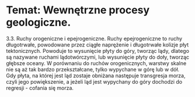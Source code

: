 # Temat: Wewnętrzne procesy geologiczne.
3.3. Ruchy orogeniczne i epejrogeniczne.
Ruchy epejrogeniczne to ruchy długotrwałe, powodowane przez ciągłe naprężenie i długotrwałe kolizje płyt tektonicznych. Powoduje to wysunięcie płyty do góry, tworząc lądy, dlatego są nazywane ruchami lądotwórczymi, lub wysunięcie płyty do doły, tworząc głębsze oceany. W porównaniu do ruchów orogenicznych, warstwy skalne nie są aż tak bardzo przekształcane, tylko wypychane w górę lub w dół. Gdy płyta, na której jest ląd zostaje obniżana następuje transgresja morza, czyli jego powiększenie, a jeżeli ląd jest wypychany do góry dochodzi do regresji - cofania się morza.
